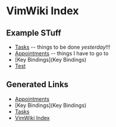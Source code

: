 # VimWiki Index

## Example STuff

* [Tasks](Tasks.html) -- things to be done _yesterday_!!!
* [Appointments](Appointments) -- things I have to go to
* [Key Bindings](Key Bindings)
* [Test](Test.md)


## Generated Links

- [Appointments](Appointments.html)
- [Key Bindings](Key Bindings)
- [Tasks](Tasks)
- [VimWiki Index](index)
